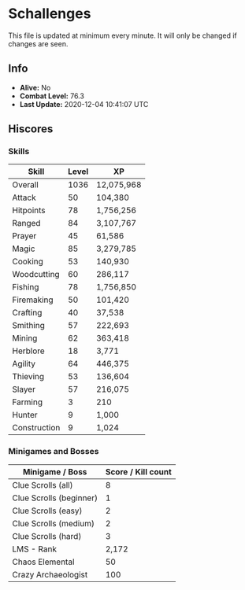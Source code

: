 # Schallenges

This file is updated at minimum every minute. It will only be changed if changes are seen.

## Info

 - **Alive:** No
 - **Combat Level:** 76.3
 - **Last Update:** 2020-12-04 10:41:07 UTC

## Hiscores

### Skills

| Skill | Level | XP |
|--|--|--|
| Overall | 1036 | 12,075,968 |
| Attack | 50 | 104,380 |
| Hitpoints | 78 | 1,756,256 |
| Ranged | 84 | 3,107,767 |
| Prayer | 45 | 61,586 |
| Magic | 85 | 3,279,785 |
| Cooking | 53 | 140,930 |
| Woodcutting | 60 | 286,117 |
| Fishing | 78 | 1,756,850 |
| Firemaking | 50 | 101,420 |
| Crafting | 40 | 37,538 |
| Smithing | 57 | 222,693 |
| Mining | 62 | 363,418 |
| Herblore | 18 | 3,771 |
| Agility | 64 | 446,375 |
| Thieving | 53 | 136,604 |
| Slayer | 57 | 216,075 |
| Farming | 3 | 210 |
| Hunter | 9 | 1,000 |
| Construction | 9 | 1,024 |

### Minigames and Bosses

| Minigame / Boss | Score / Kill count |
|--|--|
| Clue Scrolls (all) | 8 |
| Clue Scrolls (beginner) | 1 |
| Clue Scrolls (easy) | 2 |
| Clue Scrolls (medium) | 2 |
| Clue Scrolls (hard) | 3 |
| LMS - Rank | 2,172 |
| Chaos Elemental | 50 |
| Crazy Archaeologist | 100 |
